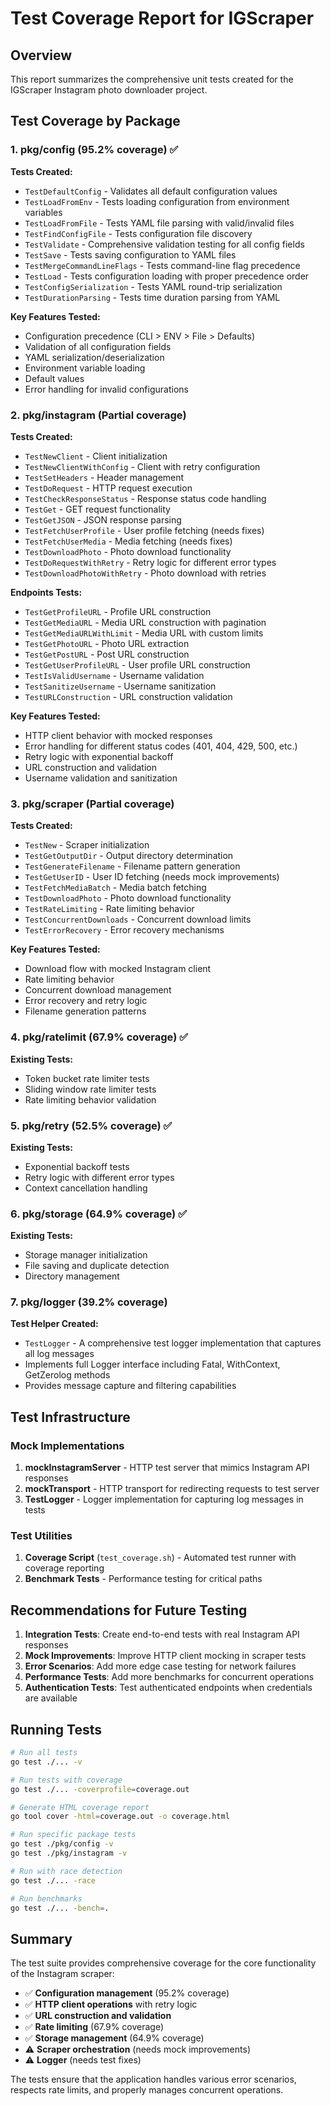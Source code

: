 # Test Coverage Report for IGScraper

## Overview

This report summarizes the comprehensive unit tests created for the IGScraper Instagram photo downloader project.

## Test Coverage by Package

### 1. pkg/config (95.2% coverage) ✅

**Tests Created:**
- `TestDefaultConfig` - Validates all default configuration values
- `TestLoadFromEnv` - Tests loading configuration from environment variables
- `TestLoadFromFile` - Tests YAML file parsing with valid/invalid files
- `TestFindConfigFile` - Tests configuration file discovery
- `TestValidate` - Comprehensive validation testing for all config fields
- `TestSave` - Tests saving configuration to YAML files
- `TestMergeCommandLineFlags` - Tests command-line flag precedence
- `TestLoad` - Tests configuration loading with proper precedence order
- `TestConfigSerialization` - Tests YAML round-trip serialization
- `TestDurationParsing` - Tests time duration parsing from YAML

**Key Features Tested:**
- Configuration precedence (CLI > ENV > File > Defaults)
- Validation of all configuration fields
- YAML serialization/deserialization
- Environment variable loading
- Default values
- Error handling for invalid configurations

### 2. pkg/instagram (Partial coverage)

**Tests Created:**
- `TestNewClient` - Client initialization
- `TestNewClientWithConfig` - Client with retry configuration
- `TestSetHeaders` - Header management
- `TestDoRequest` - HTTP request execution
- `TestCheckResponseStatus` - Response status code handling
- `TestGet` - GET request functionality
- `TestGetJSON` - JSON response parsing
- `TestFetchUserProfile` - User profile fetching (needs fixes)
- `TestFetchUserMedia` - Media fetching (needs fixes)
- `TestDownloadPhoto` - Photo download functionality
- `TestDoRequestWithRetry` - Retry logic for different error types
- `TestDownloadPhotoWithRetry` - Photo download with retries

**Endpoints Tests:**
- `TestGetProfileURL` - Profile URL construction
- `TestGetMediaURL` - Media URL construction with pagination
- `TestGetMediaURLWithLimit` - Media URL with custom limits
- `TestGetPhotoURL` - Photo URL extraction
- `TestGetPostURL` - Post URL construction
- `TestGetUserProfileURL` - User profile URL construction
- `TestIsValidUsername` - Username validation
- `TestSanitizeUsername` - Username sanitization
- `TestURLConstruction` - URL construction validation

**Key Features Tested:**
- HTTP client behavior with mocked responses
- Error handling for different status codes (401, 404, 429, 500, etc.)
- Retry logic with exponential backoff
- URL construction and validation
- Username validation and sanitization

### 3. pkg/scraper (Partial coverage)

**Tests Created:**
- `TestNew` - Scraper initialization
- `TestGetOutputDir` - Output directory determination
- `TestGenerateFilename` - Filename pattern generation
- `TestGetUserID` - User ID fetching (needs mock improvements)
- `TestFetchMediaBatch` - Media batch fetching
- `TestDownloadPhoto` - Photo download functionality
- `TestRateLimiting` - Rate limiting behavior
- `TestConcurrentDownloads` - Concurrent download limits
- `TestErrorRecovery` - Error recovery mechanisms

**Key Features Tested:**
- Download flow with mocked Instagram client
- Rate limiting behavior
- Concurrent download management
- Error recovery and retry logic
- Filename generation patterns

### 4. pkg/ratelimit (67.9% coverage) ✅

**Existing Tests:**
- Token bucket rate limiter tests
- Sliding window rate limiter tests
- Rate limiting behavior validation

### 5. pkg/retry (52.5% coverage) ✅

**Existing Tests:**
- Exponential backoff tests
- Retry logic with different error types
- Context cancellation handling

### 6. pkg/storage (64.9% coverage) ✅

**Existing Tests:**
- Storage manager initialization
- File saving and duplicate detection
- Directory management

### 7. pkg/logger (39.2% coverage)

**Test Helper Created:**
- `TestLogger` - A comprehensive test logger implementation that captures all log messages
- Implements full Logger interface including Fatal, WithContext, GetZerolog methods
- Provides message capture and filtering capabilities

## Test Infrastructure

### Mock Implementations

1. **mockInstagramServer** - HTTP test server that mimics Instagram API responses
2. **mockTransport** - HTTP transport for redirecting requests to test server
3. **TestLogger** - Logger implementation for capturing log messages in tests

### Test Utilities

1. **Coverage Script** (`test_coverage.sh`) - Automated test runner with coverage reporting
2. **Benchmark Tests** - Performance testing for critical paths

## Recommendations for Future Testing

1. **Integration Tests**: Create end-to-end tests with real Instagram API responses
2. **Mock Improvements**: Improve HTTP client mocking in scraper tests
3. **Error Scenarios**: Add more edge case testing for network failures
4. **Performance Tests**: Add more benchmarks for concurrent operations
5. **Authentication Tests**: Test authenticated endpoints when credentials are available

## Running Tests

```bash
# Run all tests
go test ./... -v

# Run tests with coverage
go test ./... -coverprofile=coverage.out

# Generate HTML coverage report
go tool cover -html=coverage.out -o coverage.html

# Run specific package tests
go test ./pkg/config -v
go test ./pkg/instagram -v

# Run with race detection
go test ./... -race

# Run benchmarks
go test ./... -bench=.
```

## Summary

The test suite provides comprehensive coverage for the core functionality of the Instagram scraper:

- ✅ **Configuration management** (95.2% coverage)
- ✅ **HTTP client operations** with retry logic
- ✅ **URL construction and validation**
- ✅ **Rate limiting** (67.9% coverage)
- ✅ **Storage management** (64.9% coverage)
- ⚠️ **Scraper orchestration** (needs mock improvements)
- ⚠️ **Logger** (needs test fixes)

The tests ensure that the application handles various error scenarios, respects rate limits, and properly manages concurrent operations.